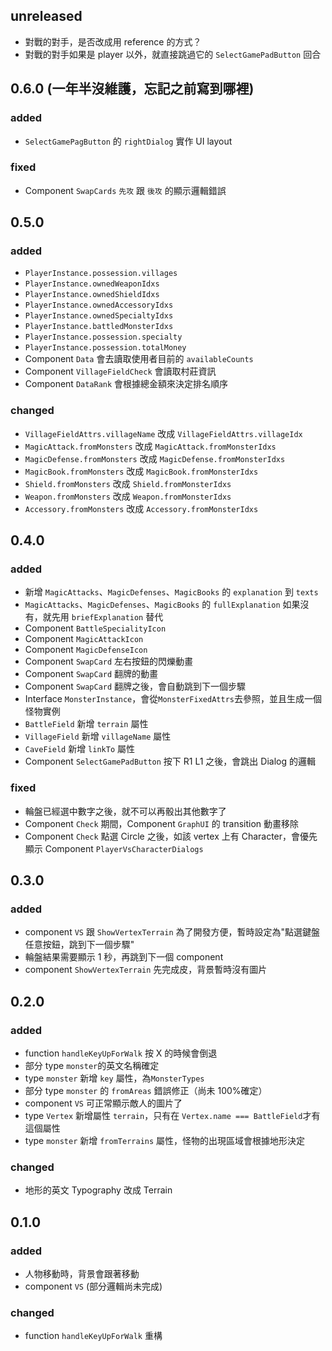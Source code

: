 ## unreleased

- 對戰的對手，是否改成用 reference 的方式？
- 對戰的對手如果是 player 以外，就直接跳過它的 `SelectGamePadButton` 回合

## 0.6.0 (一年半沒維護，忘記之前寫到哪裡)

### added

- `SelectGamePagButton` 的 `rightDialog` 實作 UI layout

### fixed

- Component `SwapCards` `先攻` 跟 `後攻` 的顯示邏輯錯誤

## 0.5.0

### added

- `PlayerInstance.possession.villages`
- `PlayerInstance.ownedWeaponIdxs`
- `PlayerInstance.ownedShieldIdxs`
- `PlayerInstance.ownedAccessoryIdxs`
- `PlayerInstance.ownedSpecialtyIdxs`
- `PlayerInstance.battledMonsterIdxs`
- `PlayerInstance.possession.specialty`
- `PlayerInstance.possession.totalMoney`
- Component `Data` 會去讀取使用者目前的 `availableCounts`
- Component `VillageFieldCheck` 會讀取村莊資訊
- Component `DataRank` 會根據總金額來決定排名順序

### changed

- `VillageFieldAttrs.villageName` 改成 `VillageFieldAttrs.villageIdx`
- `MagicAttack.fromMonsters` 改成 `MagicAttack.fromMonsterIdxs`
- `MagicDefense.fromMonsters` 改成 `MagicDefense.fromMonsterIdxs`
- `MagicBook.fromMonsters` 改成 `MagicBook.fromMonsterIdxs`
- `Shield.fromMonsters` 改成 `Shield.fromMonsterIdxs`
- `Weapon.fromMonsters` 改成 `Weapon.fromMonsterIdxs`
- `Accessory.fromMonsters` 改成 `Accessory.fromMonsterIdxs`

## 0.4.0

### added

- 新增 `MagicAttacks`、`MagicDefenses`、`MagicBooks` 的 `explanation` 到 `texts`
- `MagicAttacks`、`MagicDefenses`、`MagicBooks` 的 `fullExplanation` 如果沒有，就先用 `briefExplanation` 替代
- Component `BattleSpecialityIcon`
- Component `MagicAttackIcon`
- Component `MagicDefenseIcon`
- Component `SwapCard` 左右按鈕的閃爍動畫
- Component `SwapCard` 翻牌的動畫
- Component `SwapCard` 翻牌之後，會自動跳到下一個步驟
- Interface `MonsterInstance`，會從`MonsterFixedAttrs`去參照，並且生成一個怪物實例
- `BattleField` 新增 `terrain` 屬性
- `VillageField` 新增 `villageName` 屬性
- `CaveField` 新增 `linkTo` 屬性
- Component `SelectGamePadButton` 按下 R1 L1 之後，會跳出 Dialog 的邏輯

### fixed

- 輪盤已經選中數字之後，就不可以再骰出其他數字了
- Component `Check` 期間，Component `GraphUI` 的 transition 動畫移除
- Component `Check` 點選 Circle 之後，如該 vertex 上有 Character，會優先顯示 Component `PlayerVsCharacterDialogs`

## 0.3.0

### added

- component `VS` 跟 `ShowVertexTerrain` 為了開發方便，暫時設定為"點選鍵盤任意按鈕，跳到下一個步驟"
- 輪盤結果需要顯示 1 秒，再跳到下一個 component
- component `ShowVertexTerrain` 先完成皮，背景暫時沒有圖片

## 0.2.0

### added

- function `handleKeyUpForWalk` 按 X 的時候會倒退
- 部分 type `monster`的英文名稱確定
- type `monster` 新增 `key` 屬性，為`MonsterTypes`
- 部分 type `monster` 的 `fromAreas` 錯誤修正（尚未 100%確定）
- component `VS` 可正常顯示敵人的圖片了
- type `Vertex` 新增屬性 `terrain`，只有在 `Vertex.name === BattleField`才有這個屬性
- type `monster` 新增 `fromTerrains` 屬性，怪物的出現區域會根據地形決定

### changed

- 地形的英文 Typography 改成 Terrain

## 0.1.0

### added

- 人物移動時，背景會跟著移動
- component `VS` (部分邏輯尚未完成)

### changed

- function `handleKeyUpForWalk` 重構
